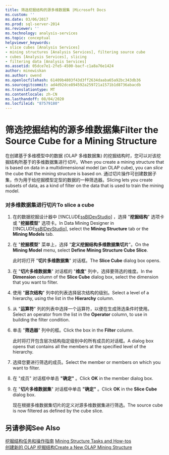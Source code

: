 ```yaml
---
title: 筛选挖掘结构的源多维数据集 |Microsoft Docs
ms.custom: ''
ms.date: 03/06/2017
ms.prod: sql-server-2014
ms.reviewer: ''
ms.technology: analysis-services
ms.topic: conceptual
helpviewer_keywords:
- slice cubes [Analysis Services]
- mining structures [Analysis Services], filtering source cube
- cubes [Analysis Services], slicing
- filtering data [Analysis Services]
ms.assetid: 05dce7e1-2fe5-4500-bacf-c1a8a76e1424
author: minewiskan
ms.author: owend
ms.openlocfilehash: 61409b4803f43d3ff2634daaba65a92bc343db36
ms.sourcegitcommit: ad4d92dce894592a259721a1571b1d8736abacdb
ms.translationtype: MT
ms.contentlocale: zh-CN
ms.lasthandoff: 08/04/2020
ms.locfileid: "87579180"
---
```

# <a name="filter-the-source-cube-for-a-mining-structure"></a><span data-ttu-id="71c7a-102">筛选挖掘结构的源多维数据集</span><span class="sxs-lookup"><span data-stu-id="71c7a-102">Filter the Source Cube for a Mining Structure</span></span>
  <span data-ttu-id="71c7a-103">在创建基于多维模型中的数据 (OLAP 多维数据集) 的挖掘结构时，您可以对该挖掘结构所基于的多维数据集进行*切片*。</span><span class="sxs-lookup"><span data-stu-id="71c7a-103">When you create a mining structure that is based on data in a multidimensional model (an OLAP cube), you can *slice* the cube that the mining structure is based on.</span></span> <span data-ttu-id="71c7a-104">通过切片操作可创建数据子集，作为用于给挖掘模型定型的数据的一种筛选器。</span><span class="sxs-lookup"><span data-stu-id="71c7a-104">Slicing lets you create subsets of data, as a kind of filter on the data that is used to train the mining model.</span></span>  
  
### <a name="to-slice-a-cube"></a><span data-ttu-id="71c7a-105">对多维数据集进行切片</span><span class="sxs-lookup"><span data-stu-id="71c7a-105">To slice a cube</span></span>  
  
1.  <span data-ttu-id="71c7a-106">在的数据挖掘设计器中 [!INCLUDE[ssBIDevStudio](../includes/ssbidevstudio-md.md)] ，选择 "**挖掘结构**" 选项卡或 "**挖掘模型**" 选项卡。</span><span class="sxs-lookup"><span data-stu-id="71c7a-106">In Data Mining Designer in [!INCLUDE[ssBIDevStudio](../includes/ssbidevstudio-md.md)], select the **Mining Structure** tab or the **Mining Models** tab.</span></span>  
  
2.  <span data-ttu-id="71c7a-107">在 "**挖掘模型**" 菜单上，选择 "**定义挖掘结构多维数据集切片**"。</span><span class="sxs-lookup"><span data-stu-id="71c7a-107">On the **Mining Model** menu, select **Define Mining Structure Cube Slice**.</span></span>  
  
     <span data-ttu-id="71c7a-108">此时将打开 "**切片多维数据集**" 对话框。</span><span class="sxs-lookup"><span data-stu-id="71c7a-108">The **Slice Cube** dialog box opens.</span></span>  
  
3.  <span data-ttu-id="71c7a-109">在 "**切片多维数据集**" 对话框的 "**维度**" 列中，选择要筛选的维度。</span><span class="sxs-lookup"><span data-stu-id="71c7a-109">In the **Dimension** column of the **Slice Cube** dialog box, select the dimension that you want to filter.</span></span>  
  
4.  <span data-ttu-id="71c7a-110">使用 "**层次结构**" 列中的列表选择层次结构的级别。</span><span class="sxs-lookup"><span data-stu-id="71c7a-110">Select a level of a hierarchy, using the list in the **Hierarchy** column.</span></span>  
  
5.  <span data-ttu-id="71c7a-111">从 "**运算符**" 列的列表中选择一个运算符，以便在生成筛选条件时使用。</span><span class="sxs-lookup"><span data-stu-id="71c7a-111">Select an operator from the list in the **Operator** column, to use in building the filter condition.</span></span>  
  
6.  <span data-ttu-id="71c7a-112">单击 "**筛选器**" 列中的框。</span><span class="sxs-lookup"><span data-stu-id="71c7a-112">Click the box in the **Filter** column.</span></span>  
  
     <span data-ttu-id="71c7a-113">此时将打开包含层次结构指定级别中的所有成员的对话框。</span><span class="sxs-lookup"><span data-stu-id="71c7a-113">A dialog box opens that contains all the members at the specified level of the hierarchy.</span></span>  
  
7.  <span data-ttu-id="71c7a-114">选择您要进行筛选的成员。</span><span class="sxs-lookup"><span data-stu-id="71c7a-114">Select the member or members on which you want to filter.</span></span>  
  
8.  <span data-ttu-id="71c7a-115">在 "成员" 对话框中单击 **"确定"** 。</span><span class="sxs-lookup"><span data-stu-id="71c7a-115">Click **OK** in the member dialog box.</span></span>  
  
9. <span data-ttu-id="71c7a-116">在 "**切片多维数据集**" 对话框中单击 **"确定"** 。</span><span class="sxs-lookup"><span data-stu-id="71c7a-116">Click **OK** in the **Slice Cube** dialog box.</span></span>  
  
     <span data-ttu-id="71c7a-117">现在根据多维数据集切片的定义对源多维数据集进行筛选。</span><span class="sxs-lookup"><span data-stu-id="71c7a-117">The source cube is now filtered as defined by the cube slice.</span></span>  
  
## <a name="see-also"></a><span data-ttu-id="71c7a-118">另请参阅</span><span class="sxs-lookup"><span data-stu-id="71c7a-118">See Also</span></span>  
 <span data-ttu-id="71c7a-119">[挖掘结构任务和操作指南](data-mining/mining-structure-tasks-and-how-tos.md) </span><span class="sxs-lookup"><span data-stu-id="71c7a-119">[Mining Structure Tasks and How-tos](data-mining/mining-structure-tasks-and-how-tos.md) </span></span>  
 [<span data-ttu-id="71c7a-120">创建新的 OLAP 挖掘结构</span><span class="sxs-lookup"><span data-stu-id="71c7a-120">Create a New OLAP Mining Structure</span></span>](data-mining/create-a-new-olap-mining-structure.md)  
  
  
